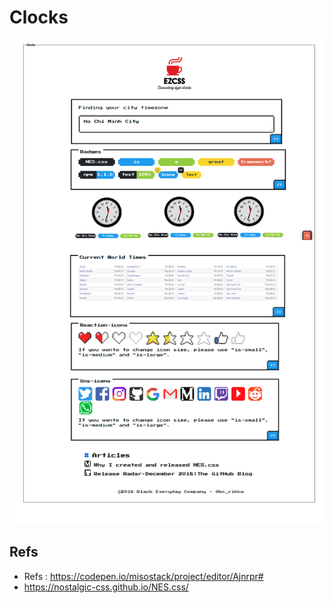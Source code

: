 # Clocks

!['Mockup'](mockups/clocks-mockup.png)

## Refs

- Refs : https://codepen.io/misostack/project/editor/Ajnrpr#
- https://nostalgic-css.github.io/NES.css/
